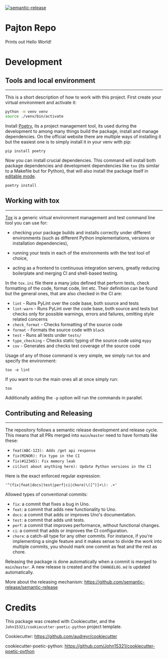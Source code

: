 [![semantic-release](https://img.shields.io/badge/semantic--release-e10079?logo=semantic-release)](https://github.com/semantic-release/semantic-release)


# Pajton Repo

Prints out Hello World!

# Development

## Tools and local environment

---

This is a short description of how to work with this project. First create your virtual environment and activate it:

```bash
python -m venv venv
source ./venv/bin/activate
```

Install [Poetry](https://python-poetry.org/), its a project management tool, its used during the development to among many things build the package, install and manage dependencies. On the official website there are multiple ways of installing it but the easiest one is to simply install it in your venv with pip:

```
pip install poetry
```

Now you can install crucial dependencies. This command will install both package dependencies and development dependencies like `tox` (its similar to a Makefile but for Python), that will also install the package itself in [editable mode](https://setuptools.pypa.io/en/latest/userguide/development_mode.html).

```
poetry install
```

## Working with tox

---

[Tox](https://tox.wiki/en/latest/) is a generic virtual environment management and test command line tool you can use for:

- checking your package builds and installs correctly under different environments (such as different Python implementations, versions or installation dependencies),

- running your tests in each of the environments with the test tool of choice,

- acting as a frontend to continuous integration servers, greatly reducing boilerplate and merging CI and shell-based testing.

In the `tox.ini` file there a many jobs defined that perform tests, check formatting of the code, format code, lint etc. Their definition can be found but the general ones, that are also checked in the CI are:

- `lint` - Runs PyLint over the code base, both source and tests
- `lint-warn` - Runs PyLint over the code base, both source and tests but checks only for possible warnings, errors and failures, omitting style related concerns
- `check_format` - Checks formatting of the source code
- `format` - Formats the source code with `black`
- `test` - Runs all tests under `tests/`
- `type_checking` - Checks static typing of the source code using `mypy`
- `cov` - Generates and checks test coverage of the source code

Usage of any of those command is very simple, we simply run tox and specify the environment:

```
tox -e lint
```

If you want to run the main ones all at once simply run:

```
tox
```

Additionally adding the `-p` option will run the commands in parallel.

## Contributing and Releasing

---

The repository follows a semantic release development and release cycle.
This means that all PRs merged into `main`/`master` need to have formats like these:

- `feat(ABC-123): Adds /get api response`
- `fix(MINOR): Fix typo in the CI`
- `fix(#12345): Fix memory leak`
- `ci(Just about anything here): Update Python versions in the CI`

Here is the exact enforced regular expression:

```regex
'^(fix|feat|docs|test|perf|ci|chore)\([^)]+\): .+'
```

Allowed types of conventional commits:

- `fix`: a commit that fixes a bug in Uno.
- `feat`: a commit that adds new functionality to Uno.
- `docs`: a commit that adds or improves Uno's documentation.
- `test`: a commit that adds unit tests.
- `perf`: a commit that improves performance, without functional changes.
- `ci`: a commit that adds or improves the CI configuration.
- `chore`: a catch-all type for any other commits. For instance, if you're implementing a single feature and it makes sense to divide the work into multiple commits, you should mark one commit as feat and the rest as chore.

Releasing the package is done automatically when a commit is merged to `main`/`master`. A new release is created and the `CHANGELOG.md` is updated automatically.

More about the releasing mechanism:
<https://github.com/semantic-release/semantic-release>

# Credits

This package was created with Cookiecutter, and the
`John15321/cookiecutter-poetic-python` project template.

Cookiecutter: <https://github.com/audreyr/cookiecutter>

cookiecutter-poetic-python: <https://github.com/John15321/cookiecutter-poetic-python>

